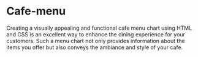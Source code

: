 # Cafe-menu
Creating a visually appealing and functional cafe menu chart using HTML and CSS is an excellent way to enhance the dining experience for your customers. Such a menu chart not only provides information about the items you offer but also conveys the ambiance and style of your cafe.
